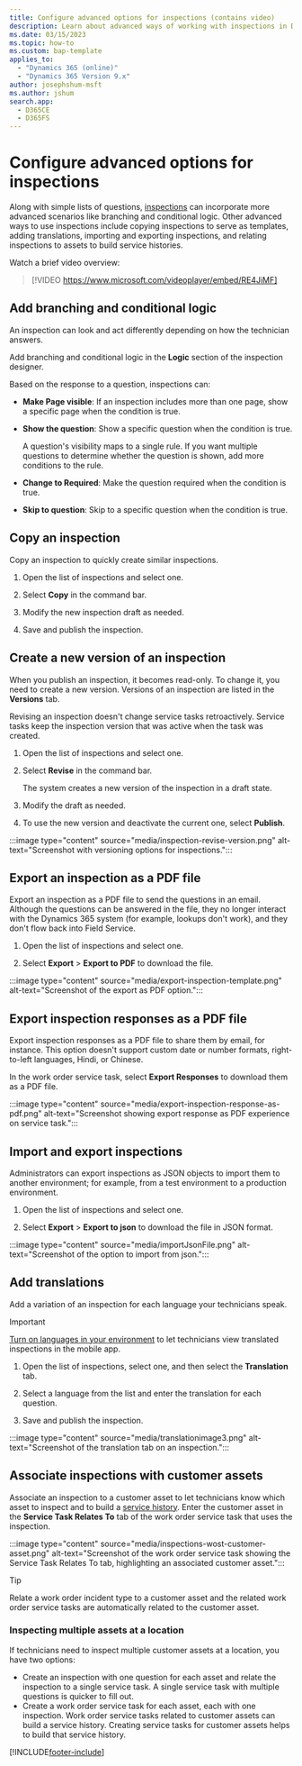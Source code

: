 ```yaml
---
title: Configure advanced options for inspections (contains video)
description: Learn about advanced ways of working with inspections in Dynamics 365 Field Service.
ms.date: 03/15/2023
ms.topic: how-to
ms.custom: bap-template
applies_to: 
  - "Dynamics 365 (online)"
  - "Dynamics 365 Version 9.x"
author: josephshum-msft
ms.author: jshum
search.app: 
  - D365CE
  - D365FS
---
```


# Configure advanced options for inspections

Along with simple lists of questions, [inspections](inspections.md) can incorporate more advanced scenarios like branching and conditional logic. Other advanced ways to use inspections include copying inspections to serve as templates, adding translations, importing and exporting inspections, and relating inspections to assets to build service histories.

Watch a brief video overview:

> [!VIDEO https://www.microsoft.com/videoplayer/embed/RE4JiMF]

## Add branching and conditional logic

An inspection can look and act differently depending on how the technician answers.

Add branching and conditional logic in the **Logic** section of the inspection designer.

Based on the response to a question, inspections can:

- **Make Page visible**: If an inspection includes more than one page, show a specific page when the condition is true.

- **Show the question**: Show a specific question when the condition is true.

    A question's visibility maps to a single rule. If you want multiple questions to determine whether the question is shown, add more conditions to the rule.

- **Change to Required**: Make the question required when the condition is true.

- **Skip to question**: Skip to a specific question when the condition is true.

## Copy an inspection

Copy an inspection to quickly create similar inspections.

1. Open the list of inspections and select one.

1. Select **Copy** in the command bar.

1. Modify the new inspection draft as needed.

1. Save and publish the inspection.

## Create a new version of an inspection

When you publish an inspection, it becomes read-only. To change it, you need to create a new version. Versions of an inspection are listed in the **Versions** tab.

Revising an inspection doesn't change service tasks retroactively. Service tasks keep the inspection version that was active when the task was created.

1. Open the list of inspections and select one.

1. Select **Revise** in the command bar.

    The system creates a new version of the inspection in a draft state.

1. Modify the draft as needed.

1. To use the new version and deactivate the current one, select **Publish**.

:::image type="content" source="media/inspection-revise-version.png" alt-text="Screenshot with versioning options for inspections.":::

## Export an inspection as a PDF file

Export an inspection as a PDF file to send the questions in an email. Although the questions can be answered in the file, they no longer interact with the Dynamics 365 system (for example, lookups don't work), and they don't flow back into Field Service.

1. Open the list of inspections and select one.

1. Select **Export** > **Export to PDF** to download the file.

:::image type="content" source="media/export-inspection-template.png" alt-text="Screenshot of the export as PDF option.":::

## Export inspection responses as a PDF file

Export inspection responses as a PDF file to share them by email, for instance. This option doesn't support custom date or number formats, right-to-left languages, Hindi, or Chinese.

In the work order service task, select **Export Responses** to download them as a PDF file.

:::image type="content" source="media/export-inspection-response-as-pdf.png" alt-text="Screenshot showing export response as PDF experience on service task.":::

## Import and export inspections

Administrators can export inspections as JSON objects to import them to another environment; for example, from a test environment to a production environment.

1. Open the list of inspections and select one.

1. Select **Export** > **Export to json** to download the file in JSON format.

:::image type="content" source="media/importJsonFile.png" alt-text="Screenshot of the option to import from json.":::

## Add translations

Add a variation of an inspection for each language your technicians speak.

> [!IMPORTANT]
> [Turn on languages in your environment](/power-platform/admin/enable-languages) to let technicians view translated inspections in the mobile app.

1. Open the list of inspections, select one, and then select the **Translation** tab.

1. Select a language from the list and enter the translation for each question.

1. Save and publish the inspection.

:::image type="content" source="media/translationimage3.png" alt-text="Screenshot of the translation tab on an inspection.":::

## Associate inspections with customer assets

Associate an inspection to a customer asset to let technicians know which asset to inspect and to build a [service history](service-history.md). Enter the customer asset in the **Service Task Relates To** tab of the work order service task that uses the inspection.

:::image type="content" source="media/inspections-wost-customer-asset.png" alt-text="Screenshot of the work order service task showing the Service Task Relates To tab, highlighting an associated customer asset.":::

> [!TIP]
> Relate a work order incident type to a customer asset and the related work order service tasks are automatically related to the customer asset.

### Inspecting multiple assets at a location

If technicians need to inspect multiple customer assets at a location, you have two options:

- Create an inspection with one question for each asset and relate the inspection to a single service task. A single service task with multiple questions is quicker to fill out.
- Create a work order service task for each asset, each with one inspection. Work order service tasks related to customer assets can build a service history. Creating service tasks for customer assets helps to build that service history.

[!INCLUDE[footer-include](../includes/footer-banner.md)]
